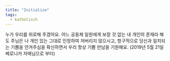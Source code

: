 ```yaml
---
title: "Initialize"
tags:
  - katholisch
---
```


누가 우리를 위로해 주겠어요. 어느 공동체 일원에게 보잘 것 없는 내 개인의 존재라 해도
주님은 나 개인 있는 그대로 인정하여 저버리지 않으시고, 항구적으로 당신과 일치되는 기쁨을 안겨주심을
확신하면서 우리 항상 기쁨 만남을 기원해요. (2019년 5월 21일 베로니카 자매님으로 부터)
